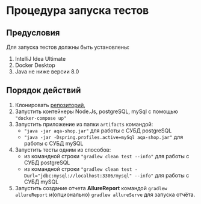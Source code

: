 # **Процедура запуска тестов**

## **Предусловия**

Для запуска тестов должны быть установлены:

1. IntelliJ Idea Ultimate
1. Docker Desktop
1. Java не ниже версии 8.0

## **Порядок действий**

1. Клонировать [репозиторий](https://github.com/Warlokk/QA-Diploma),
1. Запустить контейнеры Node.Js, postgreSQL, mySql с помощью `"docker-compose up"`
1. Запустить приложение из папки `artifacts` командой:
    * `"java -jar aqa-shop.jar"` для работы с СУБД postgreSQL
    * `"java -jar -Dspring.profiles.active=mySql aqa-shop.jar"` для работы с СУБД mySQL
1. Запустить тесты одним из способов:
    * из командной строки `"gradlew clean test --info"` для работы с СУБД postgreSQL
    * из командной строки `"gradlew clean test -Durl="jdbc:mysql://localhost:3306/mysql" --info"` для работы с СУБД mySQL
1. Запустить создание отчета **AllureReport** командой `gradlew allureReport` и(опционально) `gradlew allureServe` для запуска отчёта.